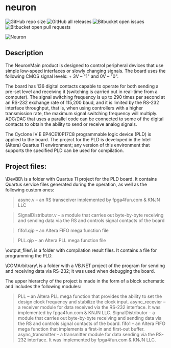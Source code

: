 # neuron
![GitHub repo size](https://img.shields.io/github/repo-size/wwood-dev/neuron)
![GitHub all releases](https://img.shields.io/github/downloads/wwood-dev/neuron/total)
![Bitbucket open issues](https://img.shields.io/bitbucket/issues/wwood-dev/neuron)
![Bitbucket open pull requests](https://img.shields.io/bitbucket/pr-raw/wwood-dev/neuron)



![Neuron](https://i.ibb.co/4mFJXVw/19png.png)



## Description ##

The NeuronMain product is designed to control peripheral devices that use simple low-speed interfaces or slowly changing signals. The board uses the following CMOS signal levels: + 3V – "1" and 0V – "0".

The board has 136 digital contacts capable to operate for both sending a pre-set level and receiving it (switching is carried out in real-time from a computer). The signal switching frequency is up to 290 times per second at an RS-232 exchange rate of 115,200 baud, and it is limited by the RS-232 interface throughput, that is, when using controllers with a higher transmission rate, the maximum signal switching frequency will multiply. ADC/DAC that uses a parallel code can be connected to some of the digital contacts to obtain the ability to send or receive analog signals.

The Cyclone IV E EP4CE10F17C8 programmable logic device (PLD) is applied to the board. The project for the PLD is developed in the Intel (Altera) Quartus 11 environment; any version of this environment that supports the specified PLD can be used for compilation.



## Project files: ##

\DevBD\ is a folder with Quartus 11 project for the PLD board. It contains Quartus service files generated during the operation, as well as the following custom ones:

>async.v – an RS transceiver implemented by fpga4fun.com & KNJN LLC

>SignalDistributor.v – a module that carries out byte-by-byte receiving and sending data via the RS and controls signal contacts of the board

>fifo1.qip – an Altera FIFO mega function file

>PLL.qip – an Altera PLL mega function file

\output_files\ is a folder with compilation result files. It contains a file for programming the PLD.

\COMArbitrary\ is a folder with a VB.NET project of the program for sending and receiving data via RS-232; it was used when debugging the board.


The upper hierarchy of the project is made in the form of a block schematic and includes the following modules:
>PLL – an Altera PLL mega function that provides the ability to set the design clock frequency and stabilize the clock input.
>async_recevier – a receiver module for data received via the RS-232 interface. It was implemented by fpga4fun.com & KNJN LLC.
>SignalDistributor – a module that carries out byte-by-byte receiving and sending data via the RS and controls signal contacts of the board.
>fifo1 – an Altera FIFO mega function that implements a first-in and first-out buffer.
>async_transmitter – a transmitter module for data sending via the RS-232 interface. It was implemented by fpga4fun.com & KNJN LLC.



















